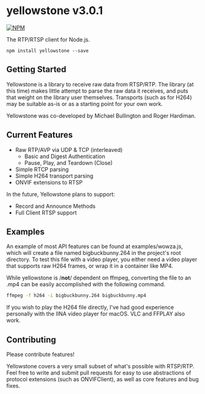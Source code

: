 yellowstone v3.0.1
===

[![NPM](https://img.shields.io/npm/v/yellowstone.svg)](https://www.npmjs.com/package/yellowstone)

The RTP/RTSP client for Node.js.

```
npm install yellowstone --save
```

## Getting Started

Yellowstone is a library to receive raw data from RTSP/RTP. The library (at this time) makes little attempt to parse the raw data it receives, and puts that weight on the
library user themselves. Transports (such as for H264) may be suitable as-is or as a starting point for your own work.

Yellowstone was co-developed by Michael Bullington and Roger Hardiman.

## Current Features

- Raw RTP/AVP via UDP & TCP (interleaved)
  * Basic and Digest Authentication
  * Pause, Play, and Teardown (Close)
- Simple RTCP parsing
- Simple H264 transport parsing
- ONVIF extensions to RTSP

In the future, Yellowstone plans to support:

- Record and Announce Methods
- Full Client RTSP support

## Examples

An example of most API features can be found at examples/wowza.js, which will create
a file named bigbuckbunny.264 in the project's root directory. To test this file with a
video player, you either need a video player that supports raw H264 frames, or wrap it
in a container like MP4.

While yellowstone is /**not**/ dependent on ffmpeg, converting the file to an .mp4 can be easily
accomplished with the following command.

```sh
ffmpeg -f h264 -i bigbuckbunny.264 bigbuckbunny.mp4
```

If you wish to play the H264 file directly, I've had good experience personally with the IINA
video player for macOS. VLC and FFPLAY also work.

## Contributing

Please contribute features!

Yellowstone covers a very small subset of what's possible
with RTSP/RTP. Feel free to write and submit pull requests for easy to use
abstractions of protocol extensions (such as ONVIFClient), as well as core
features and bug fixes.
